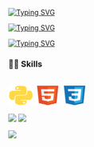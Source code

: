 [![Typing SVG](https://readme-typing-svg.demolab.com/?lines=+👋😄+Hi+there)](https://git.io/typing-svg)
<!--
**Leiriads/Leiriads** is a ✨ _special_ ✨ repository because its `README.md` (this file) appears on your GitHub profile.

Here are some ideas to get you started:

- 🔭 I’m currently working on ...
- 🌱 I’m currently learning ...
- 👯 I’m looking to collaborate on ...
- 🤔 I’m looking for help with ...
- 💬 Ask me about ...
- 📫 How to reach me: ...
- 😄 Pronouns: ...
- ⚡ Fun fact: ...
-->

[![Typing SVG](https://readme-typing-svg.demolab.com/?lines=📚+I+like+to+Study;👨‍💻+I+like+to+Code;😺+I+like+cats+and+tea.🍵😄)](https://git.io/typing-svg)

[![Typing SVG](https://readme-typing-svg.demolab.com/?lines=🌱+I’m+currently+learning+Api's;NodeJs+Python+Java+C-sharp)](https://git.io/typing-svg)


  ### 👨‍💻 Skills
<div style="display: inline_block"><br>
  <img align="center" alt="Dudu-Js" height="40" width="50" src="https://raw.githubusercontent.com/devicons/devicon/master/icons/python/python-plain.svg">
  <img align="center" alt="Dudu-HTML" height="40" width="50" src="https://raw.githubusercontent.com/devicons/devicon/master/icons/html5/html5-original.svg">
  <img align="center" alt="Dudu-CSS" height="40" width="50" src="https://raw.githubusercontent.com/devicons/devicon/master/icons/css3/css3-original.svg">
</div>
<br>

<div>
<img height="180em" src="https://github-readme-stats-git-masterrstaa-rickstaa.vercel.app/api?username=leiriads&show_icons=true&theme=dracula&include_all_commits=true&count_private=true"/>
  
  
 <img height="180em" src="https://github-readme-stats-git-masterrstaa-rickstaa.vercel.app/api/top-langs?username=leiriads&layout=compact&show_icons=true&theme=dracula&include_all_commits=true&count_private=true"/> 
  

  
</div>





<p align="left">
  <img src="https://media.tenor.com/bCfpwMjfAi0AAAAC/cat-typing.gif" />
</p>
